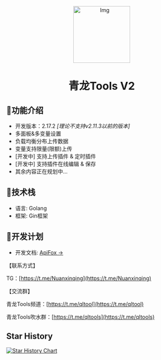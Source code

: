 <!--suppress HtmlDeprecatedAttribute -->
<p align="center">
  <a href="https://github.com/whyour/qinglong">
    <img width="150" src="https://z3.ax1x.com/2021/11/18/I7MpAe.png" alt="Img">
  </a>
</p>

<h1 align="center">青龙Tools V2</h1>

## 🍭功能介绍
- 开发版本：2.17.2 _[理论不支持v2.11.3以前的版本]_
- 多面板&多变量设置
- 负载均衡分布上传数据
- 变量支持限量(限额)上传
- [开发中] 支持上传插件 & 定时插件
- [开发中] 支持插件在线编辑 & 保存
- 其余内容正在规划中...

## 🍳技术栈
- 语言: Golang
- 框架: Gin框架
 
## 🎯开发计划

- 开发文档: [ApiFox ->](https://apifox.com/apidoc/shared-85e6a037-263e-4a8f-8e96-3c56a924c242)

【联系方式】

TG：[https://t.me/Nuanxinqing](https://t.me/Nuanxinqing)

【交流群】

青龙Tools频道：[https://t.me/qltool](https://t.me/qltool)

青龙Tools吹水群：[https://t.me/qltools](https://t.me/qltools)

## Star History

[![Star History Chart](https://api.star-history.com/svg?repos=nuanxinqing123/QLToolsV2&type=Date)](https://star-history.com/#nuanxinqing123/QLToolsV2&Date)